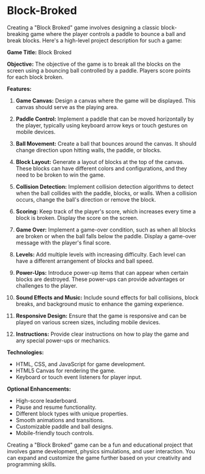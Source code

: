 # Block-Broked
Creating a "Block Broked" game involves designing a classic block-breaking game where the player controls a paddle to bounce a ball and break blocks. Here's a high-level project description for such a game:

**Game Title:** Block Broked

**Objective:** The objective of the game is to break all the blocks on the screen using a bouncing ball controlled by a paddle. Players score points for each block broken.

**Features:**

1. **Game Canvas:** Design a canvas where the game will be displayed. This canvas should serve as the playing area.

2. **Paddle Control:** Implement a paddle that can be moved horizontally by the player, typically using keyboard arrow keys or touch gestures on mobile devices.

3. **Ball Movement:** Create a ball that bounces around the canvas. It should change direction upon hitting walls, the paddle, or blocks.

4. **Block Layout:** Generate a layout of blocks at the top of the canvas. These blocks can have different colors and configurations, and they need to be broken to win the game.

5. **Collision Detection:** Implement collision detection algorithms to detect when the ball collides with the paddle, blocks, or walls. When a collision occurs, change the ball's direction or remove the block.

6. **Scoring:** Keep track of the player's score, which increases every time a block is broken. Display the score on the screen.

7. **Game Over:** Implement a game-over condition, such as when all blocks are broken or when the ball falls below the paddle. Display a game-over message with the player's final score.

8. **Levels:** Add multiple levels with increasing difficulty. Each level can have a different arrangement of blocks and ball speed.

9. **Power-Ups:** Introduce power-up items that can appear when certain blocks are destroyed. These power-ups can provide advantages or challenges to the player.

10. **Sound Effects and Music:** Include sound effects for ball collisions, block breaks, and background music to enhance the gaming experience.

11. **Responsive Design:** Ensure that the game is responsive and can be played on various screen sizes, including mobile devices.

12. **Instructions:** Provide clear instructions on how to play the game and any special power-ups or mechanics.

**Technologies:**

- HTML, CSS, and JavaScript for game development.
- HTML5 Canvas for rendering the game.
- Keyboard or touch event listeners for player input.

**Optional Enhancements:**

- High-score leaderboard.
- Pause and resume functionality.
- Different block types with unique properties.
- Smooth animations and transitions.
- Customizable paddle and ball designs.
- Mobile-friendly touch controls.

Creating a "Block Broked" game can be a fun and educational project that involves game development, physics simulations, and user interaction. You can expand and customize the game further based on your creativity and programming skills.
